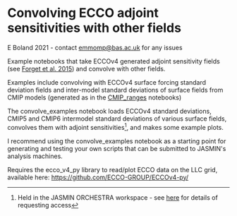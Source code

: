 # Convolving ECCO adjoint sensitivities with other fields
E Boland 2021 - contact emmomp@bas.ac.uk for any issues

Example notebooks that take ECCOv4 generated adjoint sensitivity fields (see [Forget et al. 2015](https://gmd.copernicus.org/articles/8/3071/2015/gmd-8-3071-2015.pdf)) and convolve with other fields.

Examples include convolving with ECCOv4 surface forcing standard deviation fields and inter-model standard deviations of surface fields from CMIP models (generated as in the [CMIP_ranges](https://github.com/emmomp/cmip_ranges) notebooks) 

The convolve_examples notebook loads ECCOv4 standard deviations, CMIP5 and CMIP6 intermodel standard deviations of various surface fields, convolves them with adjoint sensitivities[^1], and makes some example plots.

I recommend using the convolve_examples notebook as a starting point for generating and testing your own scripts that can be submitted to JASMIN's analysis machines.

Requires the ecco_v4_py library to read/plot ECCO data on the LLC grid, available here: https://github.com/ECCO-GROUP/ECCOv4-py/

[^1]: Held in the JASMIN ORCHESTRA workspace - see [here](https://help.jasmin.ac.uk/article/199-introduction-to-group-workspaces) for details of requesting access
